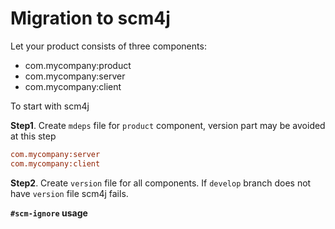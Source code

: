 # Migration to scm4j

Let your product consists of three components:

- com.mycompany:product
- com.mycompany:server
- com.mycompany:client

To start with scm4j

**Step1**. Create `mdeps` file for `product` component, version part may be avoided at this step

```ini
com.mycompany:server
com.mycompany:client
```

**Step2**. Create `version` file for all components. If `develop` branch does not have `version` file scm4j fails.

**`#scm-ignore` usage**




